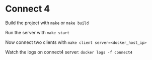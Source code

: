 Connect 4
=========

Build the project with `make` or `make build`

Run the server with `make start`

Now connect two clients with `make client server=<docker_host_ip>`

Watch the logs on connect4 server: `docker logs -f connect4`
